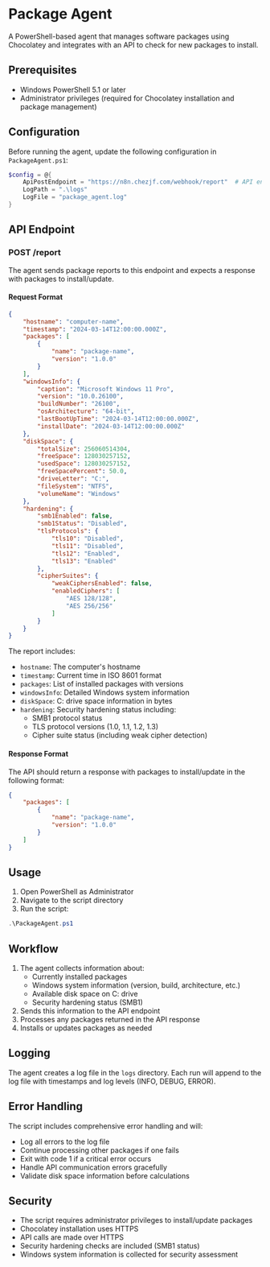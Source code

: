 # Package Agent

A PowerShell-based agent that manages software packages using Chocolatey and integrates with an API to check for new packages to install.

## Prerequisites

- Windows PowerShell 5.1 or later
- Administrator privileges (required for Chocolatey installation and package management)

## Configuration

Before running the agent, update the following configuration in `PackageAgent.ps1`:

```powershell
$config = @{
    ApiPostEndpoint = "https://n8n.chezjf.com/webhook/report"  # API endpoint for reporting
    LogPath = ".\logs"
    LogFile = "package_agent.log"
}
```

## API Endpoint

### POST /report
The agent sends package reports to this endpoint and expects a response with packages to install/update.

#### Request Format
```json
{
    "hostname": "computer-name",
    "timestamp": "2024-03-14T12:00:00.000Z",
    "packages": [
        {
            "name": "package-name",
            "version": "1.0.0"
        }
    ],
    "windowsInfo": {
        "caption": "Microsoft Windows 11 Pro",
        "version": "10.0.26100",
        "buildNumber": "26100",
        "osArchitecture": "64-bit",
        "lastBootUpTime": "2024-03-14T12:00:00.000Z",
        "installDate": "2024-03-14T12:00:00.000Z"
    },
    "diskSpace": {
        "totalSize": 256060514304,
        "freeSpace": 128030257152,
        "usedSpace": 128030257152,
        "freeSpacePercent": 50.0,
        "driveLetter": "C:",
        "fileSystem": "NTFS",
        "volumeName": "Windows"
    },
    "hardening": {
        "smb1Enabled": false,
        "smb1Status": "Disabled",
        "tlsProtocols": {
            "tls10": "Disabled",
            "tls11": "Disabled",
            "tls12": "Enabled",
            "tls13": "Enabled"
        },
        "cipherSuites": {
            "weakCiphersEnabled": false,
            "enabledCiphers": [
                "AES 128/128",
                "AES 256/256"
            ]
        }
    }
}
```

The report includes:
- `hostname`: The computer's hostname
- `timestamp`: Current time in ISO 8601 format
- `packages`: List of installed packages with versions
- `windowsInfo`: Detailed Windows system information
- `diskSpace`: C: drive space information in bytes
- `hardening`: Security hardening status including:
  - SMB1 protocol status
  - TLS protocol versions (1.0, 1.1, 1.2, 1.3)
  - Cipher suite status (including weak cipher detection)

#### Response Format
The API should return a response with packages to install/update in the following format:
```json
{
    "packages": [
        {
            "name": "package-name",
            "version": "1.0.0"
        }
    ]
}
```

## Usage

1. Open PowerShell as Administrator
2. Navigate to the script directory
3. Run the script:

```powershell
.\PackageAgent.ps1
```

## Workflow

1. The agent collects information about:
   - Currently installed packages
   - Windows system information (version, build, architecture, etc.)
   - Available disk space on C: drive
   - Security hardening status (SMB1)
2. Sends this information to the API endpoint
3. Processes any packages returned in the API response
4. Installs or updates packages as needed

## Logging

The agent creates a log file in the `logs` directory. Each run will append to the log file with timestamps and log levels (INFO, DEBUG, ERROR).

## Error Handling

The script includes comprehensive error handling and will:
- Log all errors to the log file
- Continue processing other packages if one fails
- Exit with code 1 if a critical error occurs
- Handle API communication errors gracefully
- Validate disk space information before calculations

## Security

- The script requires administrator privileges to install/update packages
- Chocolatey installation uses HTTPS
- API calls are made over HTTPS
- Security hardening checks are included (SMB1 status)
- Windows system information is collected for security assessment